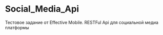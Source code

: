 # Social_Media_Api
Тестовое задание от Effective Mobile. RESTFul Api для социальной медиа платформы
